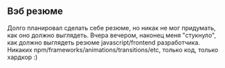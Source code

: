 ## Вэб резюме ##

  Долго планировал сделать себе резюме, но никак не мог придумать, как оно должно выглядеть.
  Вчера вечером, наконец меня "стукнуло", как должно выглядеть резюме javascript/frontend разработчика.
  Никаких npm/frameworks/animations/transitions/etc, только код, только хардкор :)

